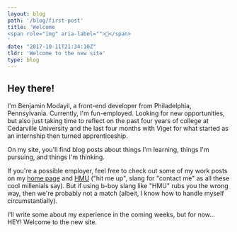 ```yaml
---
layout: blog
path: '/blog/first-post'
title: 'Welcome 
<span role="img" aria-label="">👋</span>
'
date: "2017-10-11T21:34:10Z"
tldr: 'Welcome to the new site'
type: blog
---
```


## Hey there!

I'm Benjamin Modayil, a front-end developer from Philadelphia, Pennsylvania. Currently, I'm fun-employed. Looking for new opportunities, but also just taking time to reflect on the past four years of college at Cedarville University and the last four months with Viget for what started as an internship then turned apprenticeship.

On my site, you'll find blog posts about things I'm learning, things I'm pursuing, and things I'm thinking.

If you're a possible employer, feel free to check out some of my work posts on my [home page](/) and [HMU](/contact) ("hit me up", slang for "contact me" as all these cool millenials say). But if using b-boy slang like "HMU" rubs you the wrong way, then we're probably not a match (albeit, I know how to handle myself circumstantially).

I'll write some about my experience in the coming weeks, but for now... HEY! Welcome to the new site.